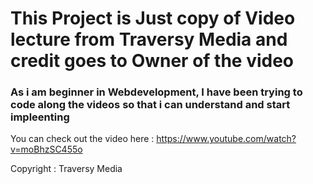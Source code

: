<h1> This Project is Just copy of Video lecture from Traversy Media and credit goes to Owner of the video</h1>

<h3> As i am beginner in Webdevelopment, I have been trying to code along the videos so that i can understand and start impleenting </h3>


You can check out the video here : https://www.youtube.com/watch?v=moBhzSC455o

Copyright : Traversy Media

